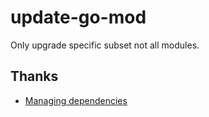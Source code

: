 # update-go-mod

Only upgrade specific subset not all modules.

## Thanks

- [Managing dependencies](https://go.dev/doc/modules/managing-dependencies)
